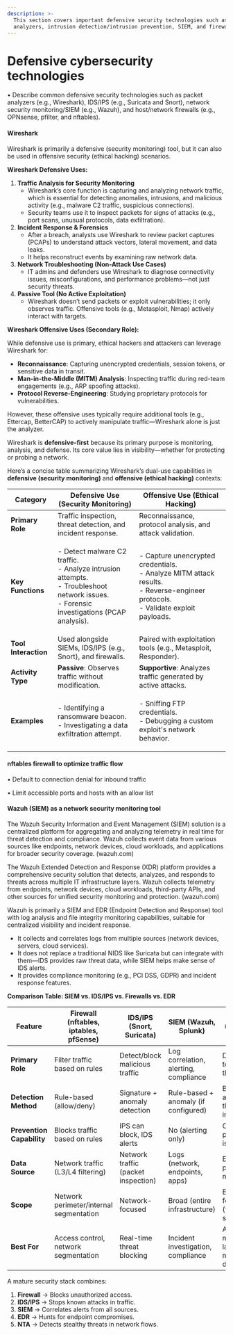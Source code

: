 ```yaml
---
description: >-
  This section covers important defensive security technologies such as packet
  analyzers, intrusion detection/intrusion prevention, SIEM, and firewalls
---
```


# Defensive cybersecurity technologies

• Describe common defensive security technologies such as packet analyzers (e.g., Wireshark), IDS/IPS (e.g., Suricata and Snort), network security monitoring/SIEM (e.g., Wazuh), and host/network firewalls (e.g., OPNsense, pfilter, and nftables).

#### Wireshark

Wireshark is primarily a defensive (security monitoring) tool, but it can also be used in offensive security (ethical hacking) scenarios.

**Wireshark Defensive Uses:**

1. **Traffic Analysis for Security Monitoring**
   * Wireshark’s core function is capturing and analyzing network traffic, which is essential for detecting anomalies, intrusions, and malicious activity (e.g., malware C2 traffic, suspicious connections).
   * Security teams use it to inspect packets for signs of attacks (e.g., port scans, unusual protocols, data exfiltration).
2. **Incident Response & Forensics**
   * After a breach, analysts use Wireshark to review packet captures (PCAPs) to understand attack vectors, lateral movement, and data leaks.
   * It helps reconstruct events by examining raw network data.
3. **Network Troubleshooting (Non-Attack Use Cases)**
   * IT admins and defenders use Wireshark to diagnose connectivity issues, misconfigurations, and performance problems—not just security threats.
4. **Passive Tool (No Active Exploitation)**
   * Wireshark doesn’t send packets or exploit vulnerabilities; it only observes traffic. Offensive tools (e.g., Metasploit, Nmap) actively interact with targets.

**Wireshark Offensive Uses (Secondary Role):**

While defensive use is primary, ethical hackers and attackers can leverage Wireshark for:

* **Reconnaissance**: Capturing unencrypted credentials, session tokens, or sensitive data in transit.
* **Man-in-the-Middle (MITM) Analysis**: Inspecting traffic during red-team engagements (e.g., ARP spoofing attacks).
* **Protocol Reverse-Engineering**: Studying proprietary protocols for vulnerabilities.

However, these offensive uses typically require additional tools (e.g., Ettercap, BetterCAP) to actively manipulate traffic—Wireshark alone is just the analyzer.

Wireshark is **defensive-first** because its primary purpose is monitoring, analysis, and defense. Its core value lies in visibility—whether for protecting or probing a network.

Here’s a concise table summarizing Wireshark’s dual-use capabilities in **defensive (security monitoring)** and **offensive (ethical hacking)** contexts:

| **Category**         | **Defensive Use (Security Monitoring)**                                                                                                              | **Offensive Use (Ethical Hacking)**                                                                                                          |
| -------------------- | ---------------------------------------------------------------------------------------------------------------------------------------------------- | -------------------------------------------------------------------------------------------------------------------------------------------- |
| **Primary Role**     | Traffic inspection, threat detection, and incident response.                                                                                         | Reconnaissance, protocol analysis, and attack validation.                                                                                    |
| **Key Functions**    | <p>- Detect malware C2 traffic.<br>- Analyze intrusion attempts.<br>- Troubleshoot network issues.<br>- Forensic investigations (PCAP analysis).</p> | <p>- Capture unencrypted credentials.<br>- Analyze MITM attack results.<br>- Reverse-engineer protocols.<br>- Validate exploit payloads.</p> |
| **Tool Interaction** | Used alongside SIEMs, IDS/IPS (e.g., Snort), and firewalls.                                                                                          | Paired with exploitation tools (e.g., Metasploit, Responder).                                                                                |
| **Activity Type**    | **Passive**: Observes traffic without modification.                                                                                                  | **Supportive**: Analyzes traffic generated by active attacks.                                                                                |
| **Examples**         | <p>- Identifying a ransomware beacon.<br>- Investigating a data exfiltration attempt.</p>                                                            | <p>- Sniffing FTP credentials.<br>- Debugging a custom exploit's network behavior.</p>                                                       |

#### nftables firewall to optimize traffic flow

• Default to connection denial for inbound traffic

• Limit accessible ports and hosts with an allow list

#### Wazuh (SIEM) as a network security monitoring tool

The Wazuh Security Information and Event Management (SIEM) solution is a centralized platform for aggregating and analyzing telemetry in real time for threat detection and compliance. Wazuh collects event data from various sources like endpoints, network devices, cloud workloads, and applications for broader security coverage. (wazuh.com)

The Wazuh Extended Detection and Response (XDR) platform provides a comprehensive security solution that detects, analyzes, and responds to threats across multiple IT infrastructure layers. Wazuh collects telemetry from endpoints, network devices, cloud workloads, third-party APIs, and other sources for unified security monitoring and protection. (wazuh.com)

Wazuh is primarily a SIEM and EDR (Endpoint Detection and Response) tool with log analysis and file integrity monitoring capabilities, suitable for centralized visibility and incident response.

* It collects and correlates logs from multiple sources (network devices, servers, cloud services).
* It does not replace a traditional NIDS like Suricata but can integrate with them—IDS provides raw threat data, while SIEM helps make sense of IDS alerts.
* It provides compliance monitoring (e.g., PCI DSS, GDPR) and incident response features.

**Comparison Table: SIEM vs. IDS/IPS vs. Firewalls vs. EDR**

| Feature                   | **Firewall (nftables, iptables, pfSense)** | **IDS/IPS (Snort, Suricata)**       | **SIEM (Wazuh, Splunk)**              | **EDR (CrowdStrike, Wazuh EDR)**             |
| ------------------------- | ------------------------------------------ | ----------------------------------- | ------------------------------------- | -------------------------------------------- |
| **Primary Role**          | Filter traffic based on rules              | Detect/block malicious traffic      | Log correlation, alerting, compliance | Detect/respond to endpoint threats           |
| **Detection Method**      | Rule-based (allow/deny)                    | Signature + anomaly detection       | Rule-based + anomaly (if configured)  | Behavioral analysis + threat intelligence    |
| **Prevention Capability** | Blocks traffic based on rules              | IPS can block, IDS alerts           | No (alerting only)                    | Can block processes, isolate hosts           |
| **Data Source**           | Network traffic (L3/L4 filtering)          | Network traffic (packet inspection) | Logs (network, endpoints, apps)       | Endpoint processes, memory, files            |
| **Scope**                 | Network perimeter/internal segmentation    | Network-focused                     | Broad (entire infrastructure)         | Endpoint-focused (workstations, servers)     |
| **Best For**              | Access control, network segmentation       | Real-time threat blocking           | Incident investigation, compliance    | Advanced malware, lateral movement detection |

A mature security stack combines:

1. **Firewall** → Blocks unauthorized access.
2. **IDS/IPS** → Stops known attacks in traffic.
3. **SIEM** → Correlates alerts from all sources.
4. **EDR** → Hunts for endpoint compromises.
5. **NTA** → Detects stealthy threats in network flows.
